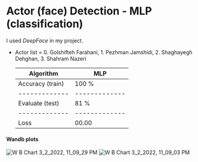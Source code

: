 # Actor (face) Detection - MLP (classification)

I used _DeepFace_ in my project.

- Actor list = 0. Golshifteh Farahani, 1. Pezhman Jamshidi, 2. Shaghayegh Dehghan, 3. Shahram Nazeri

    Algorithm | MLP |
    ------------- | ------------- |
    Accuracy (train) | 100 % |
    ------------- | ------------- |
    Evaluate (test) | 81 % |
    ------------- | ------------- |
    Loss | 00.00 |
    
#### Wandb plots
![W B Chart 3_2_2022, 11_09_29 PM](https://user-images.githubusercontent.com/79134287/156439281-a65fac87-b114-492d-b397-57efedbbfcca.png)
![W B Chart 3_2_2022, 11_09_03 PM](https://user-images.githubusercontent.com/79134287/156439253-b960351b-e80f-41a7-8803-e9954faf326e.png)

